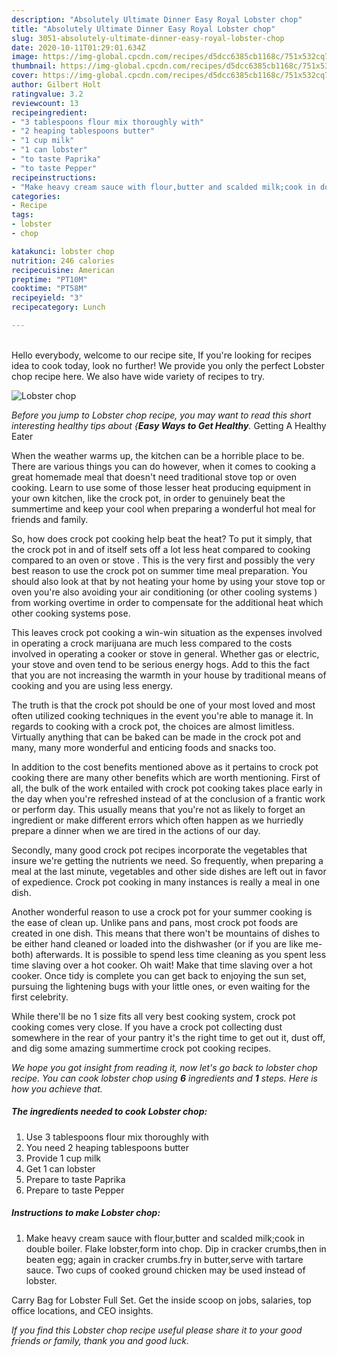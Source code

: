 ```yaml
---
description: "Absolutely Ultimate Dinner Easy Royal Lobster chop"
title: "Absolutely Ultimate Dinner Easy Royal Lobster chop"
slug: 3051-absolutely-ultimate-dinner-easy-royal-lobster-chop
date: 2020-10-11T01:29:01.634Z
image: https://img-global.cpcdn.com/recipes/d5dcc6385cb1168c/751x532cq70/lobster-chop-recipe-main-photo.jpg
thumbnail: https://img-global.cpcdn.com/recipes/d5dcc6385cb1168c/751x532cq70/lobster-chop-recipe-main-photo.jpg
cover: https://img-global.cpcdn.com/recipes/d5dcc6385cb1168c/751x532cq70/lobster-chop-recipe-main-photo.jpg
author: Gilbert Holt
ratingvalue: 3.2
reviewcount: 13
recipeingredient:
- "3 tablespoons flour mix thoroughly with"
- "2 heaping tablespoons butter"
- "1 cup milk"
- "1 can lobster"
- "to taste Paprika"
- "to taste Pepper"
recipeinstructions:
- "Make heavy cream sauce with flour,butter and scalded milk;cook in double boiler. Flake lobster,form into chop. Dip in cracker crumbs,then in beaten egg; again in cracker crumbs.fry in butter,serve with tartare sauce. Two cups of cooked ground chicken may be used instead of lobster."
categories:
- Recipe
tags:
- lobster
- chop

katakunci: lobster chop 
nutrition: 246 calories
recipecuisine: American
preptime: "PT10M"
cooktime: "PT58M"
recipeyield: "3"
recipecategory: Lunch

---
```

<br>
Hello everybody, welcome to our recipe site, If you're looking for recipes idea to cook today, look no further! We provide you only the perfect Lobster chop recipe here. We also have wide variety of recipes to try.
<br>


![Lobster chop](https://img-global.cpcdn.com/recipes/d5dcc6385cb1168c/751x532cq70/lobster-chop-recipe-main-photo.jpg)

<i>Before you jump to Lobster chop recipe, you may want to read this short interesting healthy tips about {<strong>Easy Ways to Get Healthy</strong>.</i>
Getting A Healthy Eater


When the weather warms up, the kitchen can be a horrible place to be. There are various things you can do however, when it comes to cooking a great homemade meal that doesn't need traditional stove top or oven cooking. Learn to use some of those lesser heat producing equipment in your own kitchen, like the crock pot, in order to genuinely beat the summertime and keep your cool when preparing a wonderful hot meal for friends and family.

So, how does crock pot cooking help beat the heat? To put it simply, that the crock pot in and of itself sets off a lot less heat compared to cooking compared to an oven or stove . This is the very first and possibly the very best reason to use the crock pot on summer time meal preparation. You should also look at that by not heating your home by using your stove top or oven you're also avoiding your air conditioning (or other cooling systems ) from working overtime in order to compensate for the additional heat which other cooking systems pose.

This leaves crock pot cooking a win-win situation as the expenses involved in operating a crock marijuana are much less compared to the costs involved in operating a cooker or stove in general. Whether gas or electric, your stove and oven tend to be serious energy hogs. Add to this the fact that you are not increasing the warmth in your house by traditional means of cooking and you are using less energy.

 The truth is that the crock pot should be one of your most loved and most often utilized cooking techniques in the event you're able to manage it. In regards to cooking with a crock pot, the choices are almost limitless.  Virtually anything that can be baked can be made in the crock pot and many, many more wonderful and enticing foods and snacks too.



In addition to the cost benefits mentioned above as it pertains to crock pot cooking there are many other benefits which are worth mentioning. First of all, the bulk of the work entailed with crock pot cooking takes place early in the day when you're refreshed instead of at the conclusion of a frantic work or perform day. This usually means that you're not as likely to forget an ingredient or make different errors which often happen as we hurriedly prepare a dinner when we are tired in the actions of our day.

Secondly, many good crock pot recipes incorporate the vegetables that insure we're getting the nutrients we need. So frequently, when preparing a meal at the last minute, vegetables and other side dishes are left out in favor of expedience. Crock pot cooking in many instances is really a meal in one dish.

Another wonderful reason to use a crock pot for your summer cooking is the ease of clean up.  Unlike pans and pans, most crock pot foods are created in one dish. This means that there won't be mountains of dishes to be either hand cleaned or loaded into the dishwasher (or if you are like me-both) afterwards. It is possible to spend less time cleaning as you spent less time slaving over a hot cooker. Oh wait! Make that time slaving over a hot cooker. Once tidy is complete you can get back to enjoying the sun set, pursuing the lightening bugs with your little ones, or even waiting for the first celebrity.

While there'll be no 1 size fits all very best cooking system, crock pot cooking comes very close. If you have a crock pot collecting dust somewhere in the rear of your pantry it's the right time to get out it, dust off, and dig some amazing summertime crock pot cooking recipes.


<i>We hope you got insight from reading it, now let's go back to lobster chop recipe. You can cook lobster chop using <strong>6</strong> ingredients and <strong>1</strong> steps. Here is how you achieve that.
</i>

##### The ingredients needed to cook Lobster chop:

1. Use 3 tablespoons flour mix thoroughly with
1. You need 2 heaping tablespoons butter
1. Provide 1 cup milk
1. Get 1 can lobster
1. Prepare to taste Paprika
1. Prepare to taste Pepper


##### Instructions to make Lobster chop:

1. Make heavy cream sauce with flour,butter and scalded milk;cook in double boiler. Flake lobster,form into chop. Dip in cracker crumbs,then in beaten egg; again in cracker crumbs.fry in butter,serve with tartare sauce. Two cups of cooked ground chicken may be used instead of lobster.


Carry Bag for Lobster Full Set. Get the inside scoop on jobs, salaries, top office locations, and CEO insights. 

<i>If you find this Lobster chop recipe useful please share it to your good friends or family, thank you and good luck.</i>
